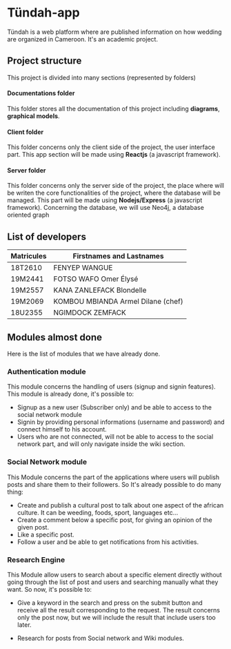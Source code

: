 # Tündah-app

Tündah is a web platform where are published information on how wedding are organized in Cameroon. It's an academic project.

## Project structure

This project is divided into many sections (represented by folders)

#### Documentations folder

This folder stores all the documentation of this project including **diagrams**, **graphical models**.

#### Client folder

This folder concerns only the client side of the project, the user interface part.
This app section will be made using **Reactjs** (a javascript framework).

#### Server folder

This folder concerns only the server side of the project, the place where will be writen the core functionalities of the project, where the database will be managed.
This part will be made using **Nodejs/Express** (a javascript framework). Concerning the database, we will use Neo4j, a database oriented graph

## List of developers

| Matricules | Firstnames and Lastnames           |
| ---------- | ---------------------------------- |
| 18T2610    | FENYEP WANGUE                      |
| 19M2441    | FOTSO WAFO Omer Élysé              |
| 19M2557    | KANA ZANLEFACK Blondelle           |
| 19M2069    | KOMBOU MBIANDA Armel Dilane (chef) |
| 18U2355    | NGIMDOCK ZEMFACK                   |

## Modules almost done

Here is the list of modules that we have already done.

### Authentication module

This module concerns the handling of users (signup and signin features).
This module is already done, it's possible to:

- Signup as a new user (Subscriber only) and be able to access to the social network module
- Signin by providing personal informations (username and password) and connect himself to his account.
- Users who are not connected, will not be able to access to the social network part, and will only navigate inside the wiki section.

### Social Network module

This Module concerns the part of the applications where users will publish posts and share them to their followers. So It's already possible to do many thing:

- Create and publish a cultural post to talk about one aspect of the african culture. It can be weeding, foods, sport, languages etc...
- Create a comment below a specific post, for giving an opinion of the given post.
- Like a specific post.
- Follow a user and be able to get notifications from his activities.

### Research Engine

This Module allow users to search about a specific element directly without going through the list of post and users and searching manually what they want.
So now, it's possible to:

- Give a keyword in the search and press on the submit button and receive all the result corresponding to the request. The result concerns only the post now, but we will include the result that include users too later.

- Research for posts from Social network and Wiki modules.
